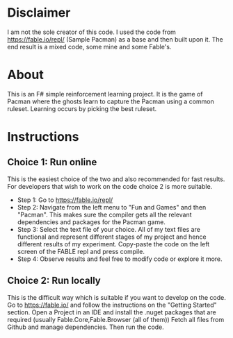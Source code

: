 # Disclaimer
I am not the sole creator of this code. I used the code from https://fable.io/repl/ (Sample Pacman)
as a base and then built upon it. The end result is a mixed code, some mine and some Fable's. 

# About
This is an F# simple reinforcement learning project. It is the game of Pacman
where the ghosts learn to capture the Pacman using a common ruleset. Learning occurs by picking the best ruleset.

# Instructions

## Choice 1: Run online
This is the easiest choice of the two and also recommended for fast results. For developers that wish to work on the code choice 2
is more suitable.

- Step 1: Go to https://fable.io/repl/
- Step 2: Navigate from the left menu to "Fun and Games" and then "Pacman". This makes sure the compiler gets all the relevant dependencies           and packages for the Pacman game. 
- Step 3: Select the text file of your choice. All of my text files are functional and represent different stages of my project and hence             different results of my experiment.
          Copy-paste the code on the left screen of the FABLE repl and press compile.
- Step 4: Observe results and feel free to modify code or explore it more. 

## Choice 2: Run locally
This is the difficult way which is suitable if you want to develop on the code.
Go to https://fable.io/ and follow the instructions on the "Getting Started" section.
Open a Project in an IDE and install the .nuget packages that are required (usually Fable.Core,Fable.Browser (all of them))
Fetch all files from Github and manage dependencies. Then run the code.
